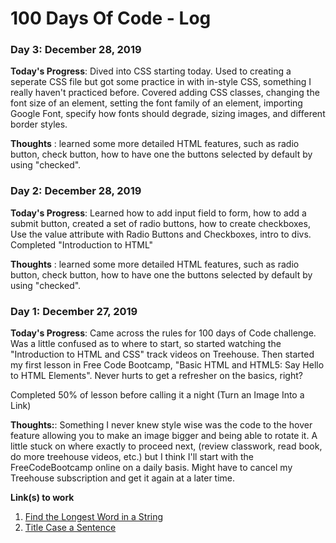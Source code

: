 # 100 Days Of Code - Log

### Day 3: December 28, 2019 

**Today's Progress**: Dived into CSS starting today. Used to creating a seperate CSS file but got some practice in with in-style CSS, something I really haven't practiced before. Covered adding CSS classes, changing the font size of an element, setting the font family of an element, importing Google Font, specify how fonts should degrade, sizing images, and different border styles.

**Thoughts** : learned some more detailed HTML features, such as radio button, check button, how to have one the buttons selected by default by using "checked". 


### Day 2: December 28, 2019 

**Today's Progress**: Learned how to add input field to form, how to add a submit button, created a set of radio buttons, how to create checkboxes, Use the value attribute with Radio Buttons and Checkboxes, intro to divs. Completed "Introduction to HTML"

**Thoughts** : learned some more detailed HTML features, such as radio button, check button, how to have one the buttons selected by default by using "checked". 

### Day 1: December 27, 2019 


**Today's Progress**: Came across the rules for 100 days of Code challenge. Was a little confused as to where to start, so started watching the "Introduction to HTML and CSS" track videos on Treehouse. Then started my first lesson in Free Code Bootcamp, "Basic HTML and HTML5: Say Hello to HTML Elements". Never hurts to get a refresher on the basics, right?

Completed 50% of lesson before calling it a night (Turn an Image Into a Link)

**Thoughts:**: Something I never knew style wise was the code to the hover feature allowing you to make an image bigger and being able to rotate it. A little stuck on where exactly to proceed next, (review classwork, read book, do more treehouse videos, etc.) but I think I'll start with the FreeCodeBootcamp online on a daily basis. Might have to cancel my Treehouse subscription and get it again at a later time.

<!-- **Link to work:** [Calculator App](http://www.example.com) -->




**Link(s) to work**
1. [Find the Longest Word in a String](https://www.freecodecamp.com/challenges/find-the-longest-word-in-a-string)
2. [Title Case a Sentence](https://www.freecodecamp.com/challenges/title-case-a-sentence)
